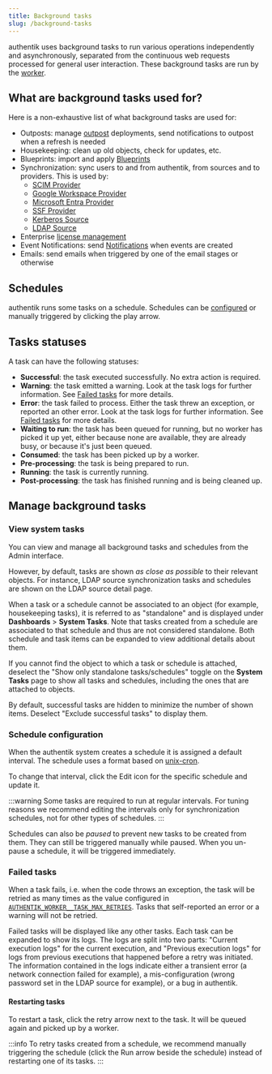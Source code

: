 ```yaml
---
title: Background tasks
slug: /background-tasks
---
```


authentik uses background tasks to run various operations independently and asynchronously, separated from the continuous web requests processed for general user interaction. These background tasks are run by the [worker](./ops/worker.md).

## What are background tasks used for?

Here is a non-exhaustive list of what background tasks are used for:

- Outposts: manage [outpost](../add-secure-apps/outposts/index.mdx) deployments, send notifications to outpost when a refresh is needed
- Housekeeping: clean up old objects, check for updates, etc.
- Blueprints: import and apply [Blueprints](../customize/blueprints/index.mdx)
- Synchronization: sync users to and from authentik, from sources and to providers. This is used by:
    - [SCIM Provider](../add-secure-apps/providers/scim/index.md)
    - [Google Workspace Provider](../add-secure-apps/providers/gws/index.md)
    - [Microsoft Entra Provider](../add-secure-apps/providers/entra/index.md)
    - [SSF Provider](../add-secure-apps/providers/ssf/index.md)
    - [Kerberos Source](../users-sources/sources/protocols/kerberos/index.md)
    - [LDAP Source](../users-sources/sources/protocols/ldap/index.md)
- Enterprise [license management](../enterprise/manage-enterprise.mdx#license-management)
- Event Notifications: send [Notifications](./events/notifications.md) when events are created
- Emails: send emails when triggered by one of the email stages or otherwise

## Schedules

authentik runs some tasks on a schedule. Schedules can be [configured](#schedule-configuration) or manually triggered by clicking the play arrow.

## Tasks statuses

A task can have the following statuses:

- **Successful**: the task executed successfully. No extra action is required.
- **Warning**: the task emitted a warning. Look at the task logs for further information. See [Failed tasks](#failed-tasks) for more details.
- **Error**: the task failed to process. Either the task threw an exception, or reported an other error. Look at the task logs for further information. See [Failed tasks](#failed-tasks) for more details.
- **Waiting to run**: the task has been queued for running, but no worker has picked it up yet, either because none are available, they are already busy, or because it's just been queued.
- **Consumed**: the task has been picked up by a worker.
- **Pre-processing**: the task is being prepared to run.
- **Running**: the task is currently running.
- **Post-processing**: the task has finished running and is being cleaned up.

## Manage background tasks

### View system tasks

You can view and manage all background tasks and schedules from the Admin interface.

However, by default, tasks are shown _as close as possible_ to their relevant objects. For instance, LDAP source synchronization tasks and schedules are shown on the LDAP source detail page.

When a task or a schedule cannot be associated to an object (for example, housekeeping tasks), it is referred to as "standalone" and is displayed under **Dashboards** > **System Tasks**. Note that tasks created from a schedule are associated to that schedule and thus are not considered standalone. Both schedule and task items can be expanded to view additional details about them.

If you cannot find the object to which a task or schedule is attached, deselect the "Show only standalone tasks/schedules" toggle on the **System Tasks** page to show all tasks and schedules, including the ones that are attached to objects.

By default, successful tasks are hidden to minimize the number of shown items. Deselect "Exclude successful tasks" to display them.

### Schedule configuration

When the authentik system creates a schedule it is assigned a default interval. The schedule uses a format based on [unix-cron](https://man7.org/linux/man-pages/man5/crontab.5.html).

To change that interval, click the Edit icon for the specific schedule and update it.

:::warning
Some tasks are required to run at regular intervals. For tuning reasons we recommend editing the intervals only for synchronization schedules, not for other types of schedules.
:::

Schedules can also be _paused_ to prevent new tasks to be created from them. They can still be triggered manually while paused. When you un-pause a schedule, it will be triggered immediately.

### Failed tasks

When a task fails, i.e. when the code throws an exception, the task will be retried as many times as the value configured in [`AUTHENTIK_WORKER__TASK_MAX_RETRIES`](../install-config/configuration/configuration.mdx#authentik_worker__task_max_retries). Tasks that self-reported an error or a warning will not be retried.

Failed tasks will be displayed like any other tasks. Each task can be expanded to show its logs. The logs are split into two parts: "Current execution logs" for the current execution, and "Previous execution logs" for logs from previous executions that happened before a retry was initiated. The information contained in the logs indicate either a transient error (a network connection failed for example), a mis-configuration (wrong password set in the LDAP source for example), or a bug in authentik.

#### Restarting tasks

To restart a task, click the retry arrow next to the task. It will be queued again and picked up by a worker.

:::info
To retry tasks created from a schedule, we recommend manually triggering the schedule (click the Run arrow beside the schedule) instead of restarting one of its tasks.
:::
